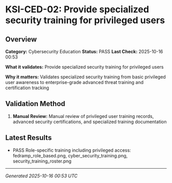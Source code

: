 # KSI-CED-02: Provide specialized security training for privileged users

## Overview

**Category:** Cybersecurity Education
**Status:** PASS
**Last Check:** 2025-10-16 00:53

**What it validates:** Provide specialized security training for privileged users

**Why it matters:** Validates specialized security training from basic privileged user awareness to enterprise-grade advanced threat training and certification tracking

## Validation Method

1. **Manual Review:** Manual review of privileged user training records, advanced security certifications, and specialized training documentation

## Latest Results

- PASS Role-specific training including privileged access: fedramp_role_based.png, cyber_security_training.png, security_training_roster.png

---
*Generated 2025-10-16 00:53 UTC*